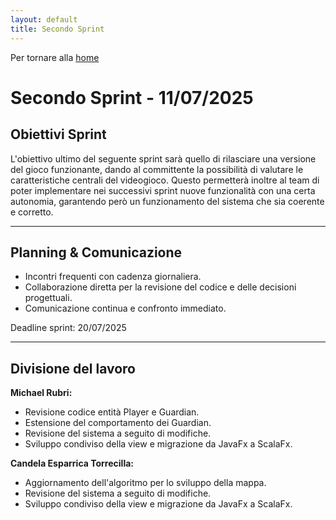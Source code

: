 ```yaml
---
layout: default
title: Secondo Sprint
---
```


Per tornare alla [home](../index.md)

# Secondo Sprint - 11/07/2025

## Obiettivi Sprint

L'obiettivo ultimo del seguente sprint sarà quello di rilasciare una versione del gioco funzionante, dando al 
committente la possibilità di valutare le caratteristiche centrali del videogioco. Questo permetterà inoltre al team di 
poter implementare nei successivi sprint nuove funzionalità con una certa autonomia, garantendo però un funzionamento
del sistema che sia coerente e corretto.

---

## Planning & Comunicazione

- Incontri frequenti con cadenza giornaliera.
- Collaborazione diretta per la revisione del codice e delle decisioni progettuali.
- Comunicazione continua e confronto immediato.

Deadline sprint: 20/07/2025

---

## Divisione del lavoro

**Michael Rubri:**
- Revisione codice entità Player e Guardian.
- Estensione del comportamento dei Guardian.
- Revisione del sistema a seguito di modifiche.
- Sviluppo condiviso della view e migrazione da JavaFx a ScalaFx.

**Candela Esparrica Torrecilla:**
- Aggiornamento dell'algoritmo per lo sviluppo della mappa.
- Revisione del sistema a seguito di modifiche.
- Sviluppo condiviso della view e migrazione da JavaFx a ScalaFx.